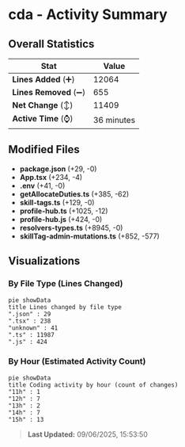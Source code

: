 # cda - Activity Summary 

## Overall Statistics

| Stat                   | Value                                                             |
| ---------------------- | ----------------------------------------------------------------- |
| **Lines Added** (➕)   | 12064                                          |
| **Lines Removed** (➖) | 655                                        |
| **Net Change** (↕)    | 11409                |
| **Active Time** (⌚)   | 36 minutes |


## Modified Files
- **package.json** (+29, -0)
- **App.tsx** (+234, -4)
- **.env** (+41, -0)
- **getAllocateDuties.ts** (+385, -62)
- **skill-tags.ts** (+129, -0)
- **profile-hub.ts** (+1025, -12)
- **profile-hub.js** (+424, -0)
- **resolvers-types.ts** (+8945, -0)
- **skillTag-admin-mutations.ts** (+852, -577)

## Visualizations

### By File Type (Lines Changed)

```mermaid
pie showData
title Lines changed by file type
".json" : 29
".tsx" : 238
"unknown" : 41
".ts" : 11987
".js" : 424
```

### By Hour (Estimated Activity Count)

```mermaid
pie showData
title Coding activity by hour (count of changes)
"11h" : 1
"12h" : 7
"13h" : 2
"14h" : 7
"15h" : 13
```


> **Last Updated:** 09/06/2025, 15:53:50
